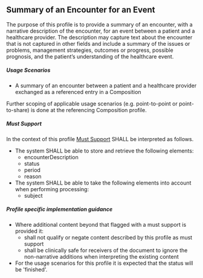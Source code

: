 ## **Summary of an Encounter for an Event**

The purpose of this profile is to provide a summary of an encounter, with a narrative description of the encounter, for an event between a patient and a healthcare provider. The description may capture text about the encounter that is not captured in other fields and include a summary of the issues or problems, management strategies, outcomes or progress, possible prognosis, and the patient’s understanding of the healthcare event.

##### **Usage Scenarios**
* A summary of an encounter between a patient and a healthcare provider exchanged as a referenced entry in a Composition

Further scoping of applicable usage scenarios (e.g. point-to-point or point-to-share) is done at the referencing Composition profile.

##### **Must Support**
In the context of this profile [Must Support](http://hl7.org/fhir/STU3/conformance-rules.html#mustSupport) SHALL be interpreted as follows.

* The system SHALL be able to store and retrieve the following elements:
    * encounterDescription
    * status
    * period
    * reason
* The system SHALL be able to take the following elements into account when performing processing:
    * subject

##### **Profile specific implementation guidance**
* Where additional content beyond that flagged with a must support is provided it:
    * shall not qualify or negate content described by this profile as must support
    * shall be clinically safe for receivers of the document to ignore the non-narrative additions when interpreting the existing content
* For the usage scenarios for this profile it is expected that the status will be 'finished'. 
